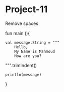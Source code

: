 # Project-11
Remove spaces

fun main (){

    val message:String = """
        Hello,
        My Name is Mahmoud
        How are you?
  """.trimIndent()      
    
    println(message)
}
